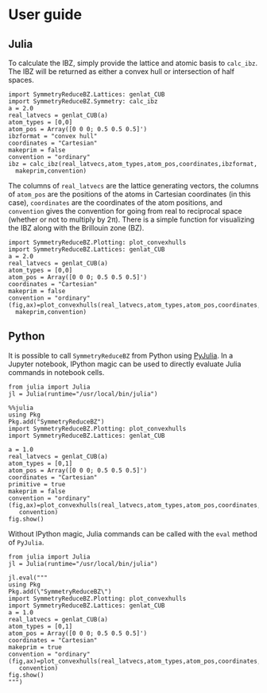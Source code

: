 # User guide

## Julia

To calculate the IBZ, simply provide the lattice and atomic basis to `calc_ibz`.
The IBZ will be returned as either a convex hull or intersection of half spaces.
```@example
import SymmetryReduceBZ.Lattices: genlat_CUB
import SymmetryReduceBZ.Symmetry: calc_ibz
a = 2.0
real_latvecs = genlat_CUB(a)
atom_types = [0,0]
atom_pos = Array([0 0 0; 0.5 0.5 0.5]')
ibzformat = "convex hull"
coordinates = "Cartesian"
makeprim = false
convention = "ordinary"
ibz = calc_ibz(real_latvecs,atom_types,atom_pos,coordinates,ibzformat,
  makeprim,convention)
```
The columns of `real_latvecs` are the lattice generating vectors, the columns
of `atom_pos` are the positions of the atoms in Cartesian coordinates (in this
case), `coordinates` are the coordinates of the atom positions, and `convention`
gives the convention for going from real to reciprocal space (whether or not to
multiply by 2π). There is a simple function for visualizing the IBZ along with
the Brillouin zone (BZ).
```@example
import SymmetryReduceBZ.Plotting: plot_convexhulls
import SymmetryReduceBZ.Lattices: genlat_CUB
a = 2.0
real_latvecs = genlat_CUB(a)
atom_types = [0,0]
atom_pos = Array([0 0 0; 0.5 0.5 0.5]')
coordinates = "Cartesian"
makeprim = false
convention = "ordinary"
(fig,ax)=plot_convexhulls(real_latvecs,atom_types,atom_pos,coordinates,
  makeprim,convention)
```

## Python
It is possible to call `SymmetryReduceBZ` from Python using [PyJulia](
https://pyjulia.readthedocs.io/en/latest/index.html). In a
Jupyter notebook, IPython magic can be used to directly evaluate Julia commands
in notebook cells.
```@example
from julia import Julia
jl = Julia(runtime="/usr/local/bin/julia")
```
```@example
%%julia
using Pkg
Pkg.add("SymmetryReduceBZ")
import SymmetryReduceBZ.Plotting: plot_convexhulls
import SymmetryReduceBZ.Lattices: genlat_CUB

a = 1.0
real_latvecs = genlat_CUB(a)
atom_types = [0,1]
atom_pos = Array([0 0 0; 0.5 0.5 0.5]')
coordinates = "Cartesian"
primitive = true
makeprim = false
convention = "ordinary"
(fig,ax)=plot_convexhulls(real_latvecs,atom_types,atom_pos,coordinates,makeprim,
   convention)
fig.show()
```

Without IPython magic, Julia commands can be called with the `eval` method of
`PyJulia`.
```@example
from julia import Julia
jl = Julia(runtime="/usr/local/bin/julia")

jl.eval("""
using Pkg
Pkg.add(\"SymmetryReduceBZ\")
import SymmetryReduceBZ.Plotting: plot_convexhulls
import SymmetryReduceBZ.Lattices: genlat_CUB
a = 1.0
real_latvecs = genlat_CUB(a)
atom_types = [0,1]
atom_pos = Array([0 0 0; 0.5 0.5 0.5]')
coordinates = "Cartesian"
makeprim = true
convention = "ordinary"
(fig,ax)=plot_convexhulls(real_latvecs,atom_types,atom_pos,coordinates,makeprim,
   convention)
fig.show()
""")
```
